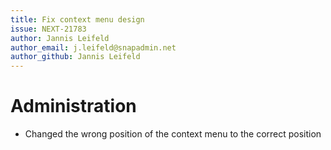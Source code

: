 ```yaml
---
title: Fix context menu design
issue: NEXT-21783
author: Jannis Leifeld
author_email: j.leifeld@snapadmin.net
author_github: Jannis Leifeld
---
```

# Administration
* Changed the wrong position of the context menu to the correct position
